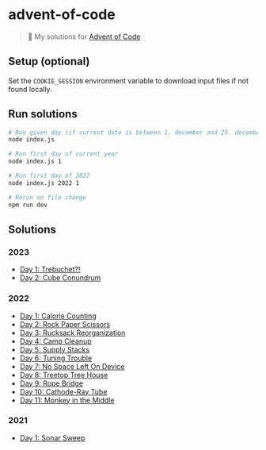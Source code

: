 # advent-of-code

> 🎄 My solutions for [Advent of Code](https://adventofcode.com)

## Setup (optional)

Set the `COOKIE_SESSION` environment variable to download input files if not found locally.

## Run solutions

```sh
# Run given day (if current date is between 1. december and 25. december)
node index.js

# Run first day of current year
node index.js 1

# Run first day of 2022
node index.js 2022 1

# Rerun on file change
npm run dev
```

## Solutions

### 2023

- [Day 1: Trebuchet?!](solutions/2023/01)
- [Day 2: Cube Conundrum](solutions/2023/02)

### 2022

- [Day 1: Calorie Counting](solutions/2022/01)
- [Day 2: Rock Paper Scissors](solutions/2022/02)
- [Day 3: Rucksack Reorganization](solutions/2022/03)
- [Day 4: Camp Cleanup](solutions/2022/04)
- [Day 5: Supply Stacks](solutions/2022/05)
- [Day 6: Tuning Trouble](solutions/2022/06)
- [Day 7: No Space Left On Device](solutions/2022/07)
- [Day 8: Treetop Tree House](solutions/2022/08)
- [Day 9: Rope Bridge](solutions/2022/09)
- [Day 10: Cathode-Ray Tube](solutions/2022/10)
- [Day 11: Monkey in the Middle](solutions/2022/11)

### 2021

- [Day 1: Sonar Sweep](solutions/2021/01)
